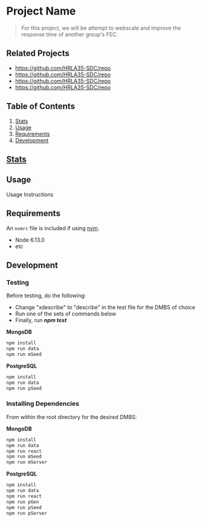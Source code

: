 # Project Name

>For this project, we will be attempt to webscale and improve the response time of another group's FEC.

## Related Projects

  - https://github.com/HRLA35-SDC/repo
  - https://github.com/HRLA35-SDC/repo
  - https://github.com/HRLA35-SDC/repo
  - https://github.com/HRLA35-SDC/repo

## Table of Contents

1. [Stats](#Stats)
2. [Usage](#Usage)
3. [Requirements](#requirements)
4. [Development](#development)

## [Stats](https://docs.google.com/spreadsheets/d/1S8Af02fTtTmnbA80wFej19aTLSGP5QH5kyQQp2dVEQc/)

## Usage

 Usage Instructions

## Requirements

An `nvmrc` file is included if using [nvm](https://github.com/creationix/nvm).

- Node 6.13.0
- etc

## Development

### Testing
Before testing, do the following:
* Change "xdescribe" to "describe" in the test file for the DMBS of choice
* Run one of the sets of commands below
* Finally, run ***npm test***

**MongoDB**
```sh
npm install
npm run data
npm run mSeed
```
**PostgreSQL**
```sh
npm install
npm run data
npm run pSeed
```

### Installing Dependencies

From within the root directory for the desired DMBS:

**MongoDB**
```sh
npm install
npm run data
npm run react
npm run mSeed
npm run mServer
```
**PostgreSQL**
```sh
npm install
npm run data
npm run react
npm run pGen
npm run pSeed
npm run pServer
```